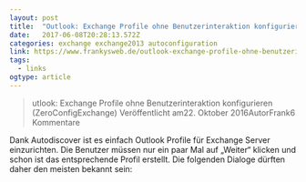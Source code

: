 ```yaml
---
layout: post 
title:  "Outlook: Exchange Profile ohne Benutzerinteraktion konfigurieren (ZeroConfigExchange) - Frankys Web" 
date:   2017-06-08T20:28:13.572Z 
categories: exchange exchange2013 autoconfiguration
link: https://www.frankysweb.de/outlook-exchange-profile-ohne-benutzerinteraktion-konfigurieren/ 
tags:
  - links
ogtype: article 
---
```


> utlook: Exchange Profile ohne Benutzerinteraktion konfigurieren (ZeroConfigExchange)
Veröffentlicht am22. Oktober 2016AutorFrank6 Kommentare

Dank Autodiscover ist es einfach Outlook Profile für Exchange Server einzurichten. Die Benutzer müssen nur ein paar Mal auf „Weiter“ klicken und schon ist das entsprechende Profil erstellt. Die folgenden Dialoge dürften daher den meisten bekannt sein: